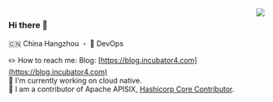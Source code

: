 <img align="right" src="https://github-readme-stats.vercel.app/api?username=incubator4&show_icons=true&icon_color=805AD5&text_color=718096&bg_color=ffffff&hide_title=false" />

### Hi there 👋

🇨🇳 China Hangzhou ・ 🔧 DevOps

✏️ How to reach me:  Blog: [https://blog.incubator4.com](https://blog.incubator4.com)  
🔭 I'm currently working on cloud native.  
👯 I am a contributor of Apache APISIX, [Hashicorp Core Contributor](https://www.credly.com/badges/2beefac5-0955-4af4-b9ec-dd2fa4a32a2a/public_url).



<!--
**Incubator4th/Incubator4th** is a ✨ _special_ ✨ repository because its `README.md` (this file) appears on your GitHub profile.

Here are some ideas to get you started:



- 🔭 I’m currently working on ...
- 🌱 I’m currently learning ...
- 👯 I’m looking to collaborate on ...
- 🤔 I’m looking for help with ...
- 💬 Ask me about ...
- 📫 How to reach me: ...
- 😄 Pronouns: ...
- ⚡ Fun fact: ...
-->
